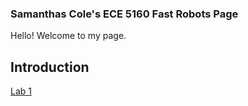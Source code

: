 ### Samanthas Cole's ECE 5160 Fast Robots Page

Hello! Welcome to my page.

## Introduction


[Lab 1](https://samanthaccole243.github.io/FastRobots.github.io/Lab_1.html)
